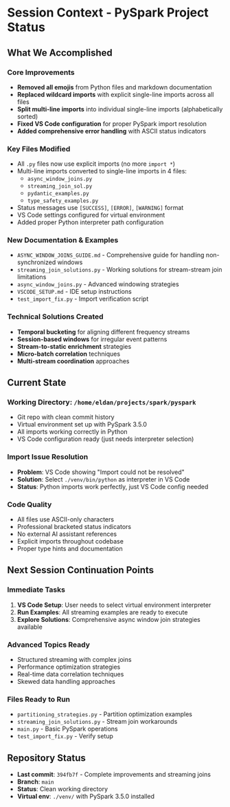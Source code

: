 # Session Context - PySpark Project Status

## What We Accomplished

### Core Improvements
- **Removed all emojis** from Python files and markdown documentation
- **Replaced wildcard imports** with explicit single-line imports across all files
- **Split multi-line imports** into individual single-line imports (alphabetically sorted)
- **Fixed VS Code configuration** for proper PySpark import resolution
- **Added comprehensive error handling** with ASCII status indicators

### Key Files Modified
- All `.py` files now use explicit imports (no more `import *`)
- Multi-line imports converted to single-line imports in 4 files:
  - `async_window_joins.py`
  - `streaming_join_sol.py`
  - `pydantic_examples.py` 
  - `type_safety_examples.py`
- Status messages use `[SUCCESS]`, `[ERROR]`, `[WARNING]` format
- VS Code settings configured for virtual environment
- Added proper Python interpreter path configuration

### New Documentation & Examples
- `ASYNC_WINDOW_JOINS_GUIDE.md` - Comprehensive guide for handling non-synchronized windows
- `streaming_join_solutions.py` - Working solutions for stream-stream join limitations
- `async_window_joins.py` - Advanced windowing strategies
- `VSCODE_SETUP.md` - IDE setup instructions
- `test_import_fix.py` - Import verification script

### Technical Solutions Created
- **Temporal bucketing** for aligning different frequency streams
- **Session-based windows** for irregular event patterns  
- **Stream-to-static enrichment** strategies
- **Micro-batch correlation** techniques
- **Multi-stream coordination** approaches

## Current State

### Working Directory: `/home/eldan/projects/spark/pyspark`
- Git repo with clean commit history
- Virtual environment set up with PySpark 3.5.0
- All imports working correctly in Python
- VS Code configuration ready (just needs interpreter selection)

### Import Issue Resolution
- **Problem**: VS Code showing "Import could not be resolved" 
- **Solution**: Select `./venv/bin/python` as interpreter in VS Code
- **Status**: Python imports work perfectly, just VS Code config needed

### Code Quality
- All files use ASCII-only characters
- Professional bracketed status indicators  
- No external AI assistant references
- Explicit imports throughout codebase
- Proper type hints and documentation

## Next Session Continuation Points

### Immediate Tasks
1. **VS Code Setup**: User needs to select virtual environment interpreter
2. **Run Examples**: All streaming examples are ready to execute
3. **Explore Solutions**: Comprehensive async window join strategies available

### Advanced Topics Ready
- Structured streaming with complex joins
- Performance optimization strategies
- Real-time data correlation techniques
- Skewed data handling approaches

### Files Ready to Run
- `partitioning_strategies.py` - Partition optimization examples
- `streaming_join_solutions.py` - Stream join workarounds  
- `main.py` - Basic PySpark operations
- `test_import_fix.py` - Verify setup

## Repository Status
- **Last commit**: `394fb7f` - Complete improvements and streaming joins
- **Branch**: `main`
- **Status**: Clean working directory
- **Virtual env**: `./venv/` with PySpark 3.5.0 installed